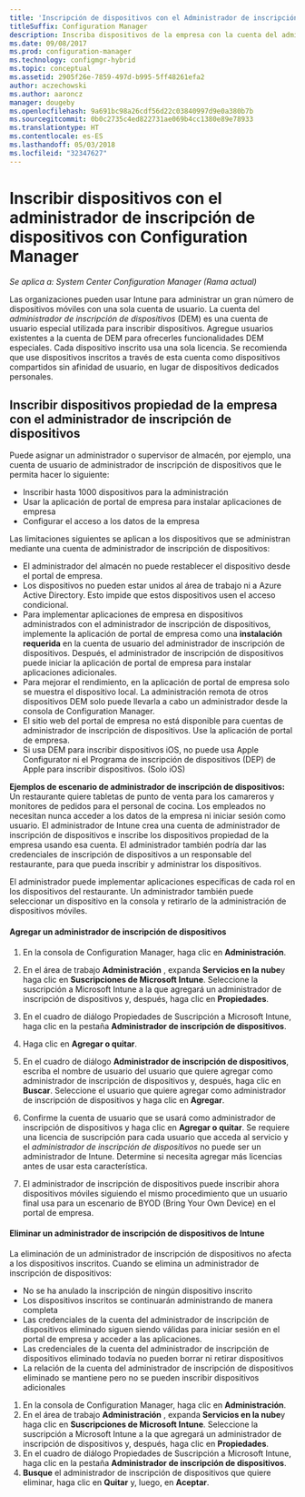 ```yaml
---
title: 'Inscripción de dispositivos con el Administrador de inscripción de dispositivos '
titleSuffix: Configuration Manager
description: Inscriba dispositivos de la empresa con la cuenta del administrador de inscripción de dispositivos con System Center Configuration Manager.
ms.date: 09/08/2017
ms.prod: configuration-manager
ms.technology: configmgr-hybrid
ms.topic: conceptual
ms.assetid: 2905f26e-7859-497d-b995-5ff48261efa2
author: aczechowski
ms.author: aaroncz
manager: dougeby
ms.openlocfilehash: 9a691bc98a26cdf56d22c03840997d9e0a380b7b
ms.sourcegitcommit: 0b0c2735c4ed822731ae069b4cc1380e89e78933
ms.translationtype: HT
ms.contentlocale: es-ES
ms.lasthandoff: 05/03/2018
ms.locfileid: "32347627"
---
```

# <a name="enroll-devices-with-device-enrollment-manager-with-configuration-manager"></a>Inscribir dispositivos con el administrador de inscripción de dispositivos con Configuration Manager

*Se aplica a: System Center Configuration Manager (Rama actual)*

Las organizaciones pueden usar Intune para administrar un gran número de dispositivos móviles con una sola cuenta de usuario. La cuenta del *administrador de inscripción de dispositivos* (DEM) es una cuenta de usuario especial utilizada para inscribir dispositivos. Agregue usuarios existentes a la cuenta de DEM para ofrecerles funcionalidades DEM especiales. Cada dispositivo inscrito usa una sola licencia. Se recomienda que use dispositivos inscritos a través de esta cuenta como dispositivos compartidos sin afinidad de usuario, en lugar de dispositivos dedicados personales.  

## <a name="enroll-corporate-owned-devices-with-the-device-enrollment-manager"></a>Inscribir dispositivos propiedad de la empresa con el administrador de inscripción de dispositivos  
 Puede asignar un administrador o supervisor de almacén, por ejemplo, una cuenta de usuario de administrador de inscripción de dispositivos que le permita hacer lo siguiente:  

-   Inscribir hasta 1000 dispositivos para la administración  
-   Usar la aplicación de portal de empresa para instalar aplicaciones de empresa  
-   Configurar el acceso a los datos de la empresa  

Las limitaciones siguientes se aplican a los dispositivos que se administran mediante una cuenta de administrador de inscripción de dispositivos:

- El administrador del almacén no puede restablecer el dispositivo desde el portal de empresa.  
- Los dispositivos no pueden estar unidos al área de trabajo ni a Azure Active Directory. Esto impide que estos dispositivos usen el acceso condicional.
-  Para implementar aplicaciones de empresa en dispositivos administrados con el administrador de inscripción de dispositivos, implemente la aplicación de portal de empresa como una **instalación requerida** en la cuenta de usuario del administrador de inscripción de dispositivos. Después, el administrador de inscripción de dispositivos puede iniciar la aplicación de portal de empresa para instalar aplicaciones adicionales.
- Para mejorar el rendimiento, en la aplicación de portal de empresa solo se muestra el dispositivo local. La administración remota de otros dispositivos DEM solo puede llevarla a cabo un administrador desde la consola de Configuration Manager.
- El sitio web del portal de empresa no está disponible para cuentas de administrador de inscripción de dispositivos. Use la aplicación de portal de empresa.
- Si usa DEM para inscribir dispositivos iOS, no puede usa Apple Configurator ni el Programa de inscripción de dispositivos (DEP) de Apple para inscribir dispositivos. (Solo iOS) 

 **Ejemplos de escenario de administrador de inscripción de dispositivos:**   
Un restaurante quiere tabletas de punto de venta para los camareros y monitores de pedidos para el personal de cocina. Los empleados no necesitan nunca acceder a los datos de la empresa ni iniciar sesión como usuario. El administrador de Intune crea una cuenta de administrador de inscripción de dispositivos e inscribe los dispositivos propiedad de la empresa usando esa cuenta. El administrador también podría dar las credenciales de inscripción de dispositivos a un responsable del restaurante, para que pueda inscribir y administrar los dispositivos.  

 El administrador puede implementar aplicaciones específicas de cada rol en los dispositivos del restaurante. Un administrador también puede seleccionar un dispositivo en la consola y retirarlo de la administración de dispositivos móviles.  

#### <a name="add-a-device-enrollment-manager"></a>Agregar un administrador de inscripción de dispositivos  

1.  En la consola de Configuration Manager, haga clic en **Administración**.  

2.  En el área de trabajo **Administración** , expanda **Servicios en la nube**y haga clic en **Suscripciones de Microsoft Intune**. Seleccione la suscripción a Microsoft Intune a la que agregará un administrador de inscripción de dispositivos y, después, haga clic en **Propiedades**.  

3.  En el cuadro de diálogo Propiedades de Suscripción a Microsoft Intune, haga clic en la pestaña **Administrador de inscripción de dispositivos**.  

4.  Haga clic en **Agregar o quitar**.  

5.  En el cuadro de diálogo **Administrador de inscripción de dispositivos**, escriba el nombre de usuario del usuario que quiere agregar como administrador de inscripción de dispositivos y, después, haga clic en **Buscar**. Seleccione el usuario que quiere agregar como administrador de inscripción de dispositivos y haga clic en **Agregar**.  

6.  Confirme la cuenta de usuario que se usará como administrador de inscripción de dispositivos y haga clic en **Agregar o quitar**.  Se requiere una licencia de suscripción para cada usuario que acceda al servicio y el *administrador de inscripción de dispositivos* no puede ser un administrador de Intune. Determine si necesita agregar más licencias antes de usar esta característica.  

7.  El administrador de inscripción de dispositivos puede inscribir ahora dispositivos móviles siguiendo el mismo procedimiento que un usuario final usa para un escenario de BYOD (Bring Your Own Device) en el portal de empresa.  

#### <a name="delete-a-device-enrollment-manager-from-intune"></a>Eliminar un administrador de inscripción de dispositivos de Intune  
La eliminación de un administrador de inscripción de dispositivos no afecta a los dispositivos inscritos. Cuando se elimina un administrador de inscripción de dispositivos:  
- No se ha anulado la inscripción de ningún dispositivo inscrito  
- Los dispositivos inscritos se continuarán administrando de manera completa  
- Las credenciales de la cuenta del administrador de inscripción de dispositivos eliminado siguen siendo válidas para iniciar sesión en el portal de empresa y acceder a las aplicaciones.  
- Las credenciales de la cuenta del administrador de inscripción de dispositivos eliminado todavía no pueden borrar ni retirar dispositivos  
- La relación de la cuenta del administrador de inscripción de dispositivos eliminado se mantiene pero no se pueden inscribir dispositivos adicionales

1.  En la consola de Configuration Manager, haga clic en **Administración**.  
2.  En el área de trabajo **Administración** , expanda **Servicios en la nube**y haga clic en **Suscripciones de Microsoft Intune**. Seleccione la suscripción a Microsoft Intune a la que agregará un administrador de inscripción de dispositivos y, después, haga clic en **Propiedades**.  
3.  En el cuadro de diálogo Propiedades de Suscripción a Microsoft Intune, haga clic en la pestaña **Administrador de inscripción de dispositivos**.  
4.  **Busque** el administrador de inscripción de dispositivos que quiere eliminar, haga clic en **Quitar** y, luego, en **Aceptar**.  
